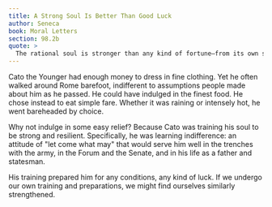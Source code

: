 ```yaml
---
title: A Strong Soul Is Better Than Good Luck
author: Seneca
book: Moral Letters
section: 98.2b
quote: >
  The rational soul is stronger than any kind of fortune—from its own share it guides its affairs here or there, and is itself the cause of a happy or miserable life.”
---
```


Cato the Younger had enough money to dress in fine clothing. Yet he often walked around Rome barefoot, indifferent to assumptions people made about him as he passed. He could have indulged in the finest food. He chose instead to eat simple fare. Whether it was raining or intensely hot, he went bareheaded by choice.

Why not indulge in some easy relief? Because Cato was training his soul to be strong and resilient. Specifically, he was learning indifference: an attitude of "let come what may" that would serve him well in the trenches with the army, in the Forum and the Senate, and in his life as a father and statesman.

His training prepared him for any conditions, any kind of luck. If we undergo our own training and preparations, we might find ourselves similarly strengthened.
